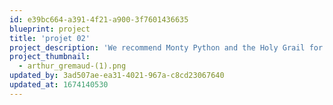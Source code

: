 ```yaml
---
id: e39bc664-a391-4f21-a900-3f7601436635
blueprint: project
title: 'projet 02'
project_description: 'We recommend Monty Python and the Holy Grail for some light-humoured dummy text. Get ready for plenty of religious references that fail to make sense – Monty Python fans know what we mean'
project_thumbnail:
  - arthur_gremaud-(1).png
updated_by: 3ad507ae-ea31-4021-967a-c8cd23067640
updated_at: 1674140530
---
```

